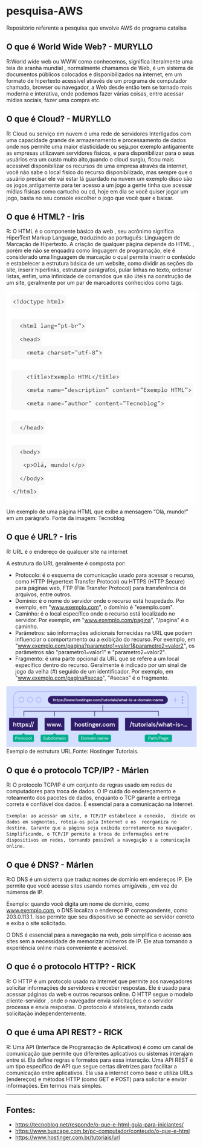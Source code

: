# pesquisa-AWS
Repositório referente a pesquisa que envolve AWS do programa catalisa

## O que é World Wide Web? - MURYLLO
R:World wide web ou WWW como conhecemos, significa literalmente uma teia de aranha mundial , normalmente chamamos de Web, é um sistema de documentos públicos colocados e disponibilizados na internet, em um formato de hipertexto acessível através de um programa de computador chamado, browser ou navegador, a Web desde então tem se tornado mais moderna e interativa, onde podemos fazer várias coisas, entre acessar mídias sociais, fazer uma compra etc.

## O que é Cloud? - MURYLLO
R: Cloud ou serviço em nuvem é uma rede de servidores Interligados com uma capacidade grande de armazenamento e processamento de dados onde nos permite uma maior elasticidade ou seja,por exemplo antigamente as empresas utilizavam servidores físicos, e para disponibilizar para o seus usuários era um custo muito alto,quando o cloud surgiu, ficou mais acessível disponibilizar os recursos de uma empresa através da internet, você não sabe o local físico do recurso disponibilizado, mas sempre que o usuário precisar ele vai estar lá guardado na nuvem um exemplo disso são os jogos,antigamente para ter acesso a um jogo a gente tinha que acessar mídias físicas como cartucho ou cd, hoje em dia se você quiser jogar um jogo, basta no seu console escolher o jogo que você quer e baixar.

## O que é HTML? - Iris
R: O HTML é o componente básico da web , seu acrônimo significa HiperText Markup Language, traduzindo ao português: Linguagem de Marcação de Hipertexto. A criação de qualquer página depende do HTML , porém ele não se enquadra como linguagem de programação, ele é considerado uma linguagem de marcação o qual  permite inserir o conteúdo e estabelecer a estrutura básica de um website, como dividir as seções do site, inserir hiperlinks, estruturar parágrafos, pular linhas no texto, ordenar listas, enfim, uma infinidade de comandos que são úteis na construção de um site, geralmente por um par de marcadores conhecidos como tags.

![Capturar.PNG](img/Capturar.PNG)

Um exemplo de uma página HTML que exibe a mensagem “Olá, mundo!” em um parágrafo.
Fonte da imagem: Tecnoblog

## O que é URL? - Iris
R: URL é o endereço de qualquer site na internet

A estrutura do  URL geralmente é composta por:
- Protocolo: é o esquema de comunicação usado para acessar o recurso, como HTTP (Hypertext Transfer Protocol) ou HTTPS (HTTP Secure) para páginas web, FTP (File Transfer Protocol) para transferência de arquivos, entre outros.
- Domínio: é o nome do servidor onde o recurso está hospedado. Por exemplo, em "www.exemplo.com", o domínio é "exemplo.com".
- Caminho: é o local específico onde o recurso está localizado no servidor. Por exemplo, em "www.exemplo.com/pagina", "/pagina" é o caminho.
- Parâmetros: são informações adicionais fornecidas na URL que podem influenciar o comportamento ou a exibição do recurso. Por exemplo, em "www.exemplo.com/pagina?parametro1=valor1&parametro2=valor2", os parâmetros são "parametro1=valor1" e "parametro2=valor2".
- Fragmento: é uma parte opcional da URL que se refere a um local específico dentro do recurso. Geralmente é indicado por um sinal de jogo da velha (#) seguido de um identificador. Por exemplo, em "www.exemplo.com/pagina#secao", "#secao" é o fragmento.

![protocolo.PNG](img/protocolo.PNG)
Exemplo de estrutura URL.Fonte: Hostinger Tutoriais.

## O que é o protocolo TCP/IP? - Márlen
R: O protocolo TCP/IP é um conjunto de regras usado em redes de computadores para troca de dados. O IP cuida do  endereçamento e roteamento  dos pacotes de dados, enquanto o TCP garante a  entrega correta e confiável dos dados. É essencial para a comunicação na Internet.

 	Exemplo: ao acessar um site, o TCP/IP estabelece a conexão,  divide os dados em segmentos, roteia-os pela Internet e os  reorganiza no destino. Garante que a página seja exibida corretamente no navegador. Simplificando, o TCP/IP permite a troca de informações entre dispositivos em redes, tornando possível a navegação e a comunicação online.

## O que é DNS? - Márlen

R:O DNS é um sistema que  traduz nomes de domínio em endereços IP. Ele permite que você acesse sites usando  nomes amigáveis , em vez de números de IP.

Exemplo: quando você digita um nome de domínio, como www.exemplo.com, o DNS localiza o endereço IP correspondente, como 203.0.113.1. Isso permite que seu dispositivo se conecte ao servidor correto e exiba o site solicitado.

O DNS é essencial para a navegação na web, pois simplifica o acesso aos sites sem a necessidade de memorizar números de IP. Ele atua tornando a experiência online mais  conveniente e acessível.


## O que é o protocolo HTTP? - RICK
R: O HTTP é um protocolo usado na Internet que permite aos navegadores solicitar informações de servidores e receber respostas.
Ele é usado para acessar páginas da web e outros recursos online. O HTTP segue o modelo  cliente-servidor , onde o navegador envia solicitações e o servidor processa e envia respostas.
O protocolo é stateless, tratando cada solicitação independentemente.

## O que é uma API REST? - RICK
R: Uma API (Interface de Programação de Aplicativos) é como um canal de comunicação que permite que diferentes aplicativos ou sistemas interajam entre si. Ela define regras e formatos para essa interação.
Uma API REST é um tipo específico de API que segue certas diretrizes para facilitar a comunicação entre aplicativos. Ela usa a internet como base e utiliza URLs (endereços) e métodos HTTP (como GET e POST) para solicitar e enviar informações.
Em termos mais simples.


 	

---
## Fontes:
 - https://tecnoblog.net/responde/o-que-e-html-guia-para-iniciantes/
 - https://www.buscape.com.br/pc-computador/conteudo/o-que-e-html
 - https://www.hostinger.com.br/tutoriais/url

